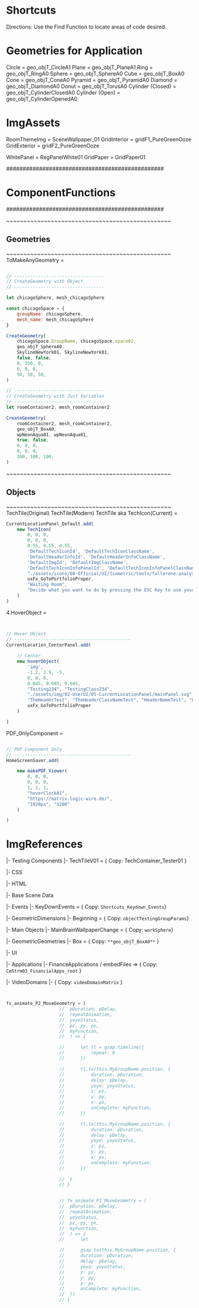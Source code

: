 # Shortcuts
Directions: Use the Find Function to locate areas of code desired. 






# Geometries for Application

Circle = geo_objT_CircleA1
Plane = geo_objT_PlaneA1
Ring = geo_objT_RingA0
Sphere = geo_objT_SphereA0
Cube = geo_objT_BoxA0
Cone = geo_objT_ConeA0
Pyramid = geo_objT_PyramidA0
Diamond = geo_objT_DiamondA0
Donut = geo_objT_TorusA0 
Cylinder (Closed) = geo_objT_CylinderClosedA0
Cylinder (Open) = geo_objT_CylinderOpenedA0



# ImgAssets

RoomThemeImg = SceneWallpaper_01
GridInterior = gridF1_PureGreenOoze
GridExterior = gridF2_PureGreenOoze

WhitePanel = RegPanelWhite01
GridPaper = GridPaper01

*################################################*
# ComponentFunctions
*################################################*


*~~~~~~~~~~~~~~~~~~~~~~~~~~~~~~~~~~~~~~~~~~~~~~~~*
## Geometries
*~~~~~~~~~~~~~~~~~~~~~~~~~~~~~~~~~~~~~~~~~~~~~~~~*
ToMakeAnyGeometry = 
``` js

// ----------------------------------
// CreateGeometry with Object
// ----------------------------------

let chicagoSphere, mesh_chicagoSphere

const chicagoSpace = {
    groupName: chicagoSphere,
    mesh_name: mesh_chicagoSphere
}

CreateGeometry(
	chicagoSpace.GroupName, chicagoSpace.space02,
	geo_objT_SphereA0,
	SkylineNewYork01, SkylineNewYork01,
	false, false,
	0, 550, 0,
	0, 0, 0,
	50, 50, 50,
)

// ----------------------------------
// CreateGeometry with Just Variables
// ----------------------------------
let roomContainer2, mesh_roomContainer2

CreateGeometry(
    roomContainer2, mesh_roomContainer2,
    geo_objT_BoxA0,
    wpNeonAqua01, wpNeonAqua01,
    true, false,
    0, 0, 0,
    0, 0, 0,
    100, 100, 100,
)


```

*~~~~~~~~~~~~~~~~~~~~~~~~~~~~~~~~~~~~~~~~~~~~~~~~*
## Objects
*~~~~~~~~~~~~~~~~~~~~~~~~~~~~~~~~~~~~~~~~~~~~~~~~*
TechTile(Original)
TechTile(Modern)
TechTile aka TechIcon(Current) = 
``` js 
CurrentLocationPanel_Default.add(
    new TechIcon(
        0, 0, 0,
        0, 0, 0,
        0.55, 0.55, 0.55,
        'DefaultTechIconId', 'DefaultTechIconClassName',
        'DefaultHeaderInfoId', 'DefaultHeaderInfoClassName',
        'DefaultImgId', 'DefaultImgClassName',
        'DefaultTechIconInfoPanelId', 'DefaultTechIconInfoPanelClassName',
        "./assets/icons/00-Official/UI/Isometric/tools/fullerene-analysis.svg", "",
        uxFx_GoToPortfolioProper, 
        "Waiting Room",
        "Decide what you want to do by pressing the ESC Key to use your mouse"
    )
)


```

4.HoverObject = 
``` js


// Hover Object
// --------------------------------------------
CurrentLocation_CenterPanel.add(
					
    // Center
    new hoverObject(
        'img',
        -1.2, 2.5, -5,
        0, 0, 0,
        0.045, 0.045, 0.045,
        "Testing234", "TestingClass234",
        "./assets/img/02-UserUI/05-CurrentLocationPanel/mainPanel.svg", "",
        "TheHeaderTest", "TheHeaderClassNameTest", "HeaderNameTest", "Um... Love each other...correctly.",
        uxFx_GoToPortfolioProper
    )

)


```

PDF_OnlyComponent =
``` js

// PDF Component Only
// --------------------------------------------
HomeScreenSaver.add(

    new makePDF_Viewer(
        0, 0, 0,
        0, 0, 0,
        1, 1, 1,
        "hoverClockA1",
        "https://matrix.logic-wire.de/",
        "1920px", "1200"
    )

)


```

# ImgReferences



|- Testing Components
    |- TechTileV01  = { Copy: TechContainer_Tester01 }

|- CSS


|- HTML


|- Base Scene Data


|- Events
    |- KeyDownEvents = { Copy: `Shortcuts_Keydown_Events`}


|- GeometricDimensions
    |- Beginning = { Copy: `objectTestingGroupParams`}

|- Main Objects
    |- MainBrainWallpaperChange = { Copy: `workSphere`}


|- GeometricGeometries
    |- Box = { Copy: `**geo_objT_BoxA0**` }

|- UI


|- Applications
    |- FinanceApplications / embedFiles =>  { Copy: `CmStrm03_FinancialApps_root` } 


|- VideoDomains
    |- { Copy: `videoDomainMatrix` } 



``` js


fx_animate_P2_MoveGeometry = (
					// 	pDuration, pDelay,
					// 	repeatAnimation,
					// 	yoyoStatus,
					// 	pz, py, px,
					// 	myFunction,
					// 	) => {

					// 		let tl = gsap.timeline({
					// 			repeat: 0
					// 		})

					// 		tl.to(this.MyGroupName.position, {
					// 			duration: pDuration,
					// 			delay: pDelay,
					// 			yoyo: yoyoStatus,
					// 			z: pz,
					// 			y: py,
					// 			x: px,
					// 			onComplete: myFunction,
					// 		})

					// 		tl.to(this.MyGroupName.position, {
					// 			duration: pDuration,
					// 			delay: pDelay,
					// 			yoyo: yoyoStatus,
					// 			z: pz,
					// 			y: py,
					// 			x: px,
					// 			onComplete: myFunction,
					// 		})
						
					// 	}
					// }


					// fx_animate_P1_MoveGeometry = (
					// 	pDuration, pDelay,
					// 	repeatAnimation,
					// 	yoyoStatus,
					// 	pz, py, px,
					// 	myFunction,
					// 	) => {
					// 		let 

					// 		gsap.to(this.MyGroupName.position, {
					// 		duration: pDuration,
					// 		delay: pDelay,
					// 		yoyo: yoyoStatus,
					// 		z: pz,
					// 		y: py,
					// 		x: px,
					// 		onComplete: myFunction,
					// 	})
					// }


```



